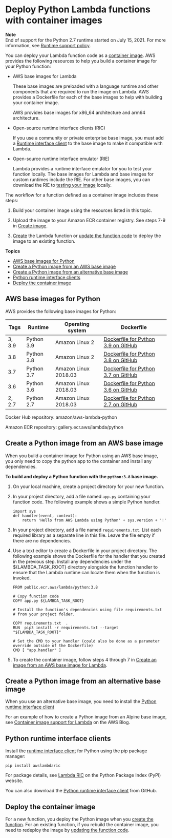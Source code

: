 # Deploy Python Lambda functions with container images<a name="python-image"></a>

**Note**  
End of support for the Python 2\.7 runtime started on July 15, 2021\. For more information, see [Runtime support policy](runtime-support-policy.md)\.

You can deploy your Lambda function code as a [container image](images-create.md)\. AWS provides the following resources to help you build a container image for your Python function:
+ AWS base images for Lambda

  These base images are preloaded with a language runtime and other components that are required to run the image on Lambda\. AWS provides a Dockerfile for each of the base images to help with building your container image\.

  AWS provides base images for x86\_64 architecture and arm64 architecture\.
+ Open\-source runtime interface clients \(RIC\)

  If you use a community or private enterprise base image, you must add a [Runtime interface client](runtimes-images.md#runtimes-api-client) to the base image to make it compatible with Lambda\.
+ Open\-source runtime interface emulator \(RIE\)

   Lambda provides a runtime interface emulator for you to test your function locally\. The base images for Lambda and base images for custom runtimes include the RIE\. For other base images, you can download the RIE to [testing your image](images-test.md) locally\.

The workflow for a function defined as a container image includes these steps:

1. Build your container image using the resources listed in this topic\.

1. Upload the image to your Amazon ECR container registry\. See steps 7\-9 in [Create image](images-create.md#images-create-from-base)\.

1. [Create](configuration-images.md#configuration-images-create) the Lambda function or [update the function code](configuration-images.md#configuration-images-update) to deploy the image to an existing function\.

**Topics**
+ [AWS base images for Python](#python-image-base)
+ [Create a Python image from an AWS base image](#python-image-create)
+ [Create a Python image from an alternative base image](#python-image-create-alt)
+ [Python runtime interface clients](#python-image-clients)
+ [Deploy the container image](#python-image-deploy)

## AWS base images for Python<a name="python-image-base"></a>

AWS provides the following base images for Python:


| Tags | Runtime | Operating system | Dockerfile | 
| --- | --- | --- | --- | 
| 3, 3\.9 | Python 3\.9 | Amazon Linux 2 | [Dockerfile for Python 3\.9 on GitHub](https://github.com/aws/aws-lambda-base-images/blob/python3.9/Dockerfile.python3.9) | 
| 3\.8 | Python 3\.8 | Amazon Linux 2 | [Dockerfile for Python 3\.8 on GitHub](https://github.com/aws/aws-lambda-base-images/blob/python3.8/Dockerfile.python3.8) | 
| 3\.7 | Python 3\.7 | Amazon Linux 2018\.03 | [Dockerfile for Python 3\.7 on GitHub](https://github.com/aws/aws-lambda-base-images/blob/python3.7/Dockerfile.python3.7) | 
| 3\.6 | Python 3\.6 | Amazon Linux 2018\.03 | [Dockerfile for Python 3\.6 on GitHub](https://github.com/aws/aws-lambda-base-images/blob/python3.6/Dockerfile.python3.6) | 
| 2, 2\.7 | Python 2\.7 | Amazon Linux 2018\.03 | [Dockerfile for Python 2\.7 on GitHub](https://github.com/aws/aws-lambda-base-images/blob/python2.7/Dockerfile.python2.7) | 

Docker Hub repository: amazon/aws\-lambda\-python

Amazon ECR repository: gallery\.ecr\.aws/lambda/python

## Create a Python image from an AWS base image<a name="python-image-create"></a>

When you build a container image for Python using an AWS base image, you only need to copy the python app to the container and install any dependencies\. 

**To build and deploy a Python function with the `python:3.8` base image\.**

1. On your local machine, create a project directory for your new function\.

1. In your project directory, add a file named `app.py` containing your function code\. The following example shows a simple Python handler\. 

   ```
   import sys
   def handler(event, context):
       return 'Hello from AWS Lambda using Python' + sys.version + '!'
   ```

1. In your project directory, add a file named `requirements.txt`\. List each required library as a separate line in this file\. Leave the file empty if there are no dependencies\.

1. Use a text editor to create a Dockerfile in your project directory\. The following example shows the Dockerfile for the handler that you created in the previous step\. Install any dependencies under the $\{LAMBDA\_TASK\_ROOT\} directory alongside the function handler to ensure that the Lambda runtime can locate them when the function is invoked\.

   ```
   FROM public.ecr.aws/lambda/python:3.8
   
   # Copy function code
   COPY app.py ${LAMBDA_TASK_ROOT}
   
   # Install the function's dependencies using file requirements.txt
   # from your project folder.
   
   COPY requirements.txt  .
   RUN  pip3 install -r requirements.txt --target "${LAMBDA_TASK_ROOT}"
   
   # Set the CMD to your handler (could also be done as a parameter override outside of the Dockerfile)
   CMD [ "app.handler" ]
   ```

1. To create the container image, follow steps 4 through 7 in [Create an image from an AWS base image for Lambda](images-create.md#images-create-from-base)\.

## Create a Python image from an alternative base image<a name="python-image-create-alt"></a>

When you use an alternative base image, you need to install the [Python runtime interface client](#python-image-clients)

For an example of how to create a Python image from an Alpine base image, see [Container image support for Lambda](http://aws.amazon.com/blogs/aws/new-for-aws-lambda-container-image-support/) on the AWS Blog\.

## Python runtime interface clients<a name="python-image-clients"></a>

Install the [runtime interface client](runtimes-images.md#runtimes-api-client) for Python using the pip package manager:

```
pip install awslambdaric
```

For package details, see [Lambda RIC](https://pypi.org/project/awslambdaric) on the Python Package Index \(PyPI\) website\.

You can also download the [Python runtime interface client](https://github.com/aws/aws-lambda-python-runtime-interface-client/) from GitHub\.

## Deploy the container image<a name="python-image-deploy"></a>

For a new function, you deploy the Python image when you [create the function](configuration-images.md#configuration-images-create)\. For an existing function, if you rebuild the container image, you need to redeploy the image by [updating the function code](configuration-images.md#configuration-images-update)\.